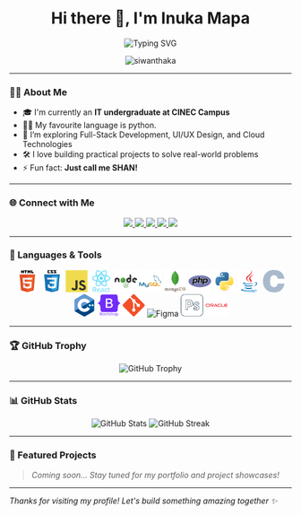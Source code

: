 <h1 align="center">Hi there 👋, I'm Inuka Mapa </h1>

<p align="center">
  <img src="https://readme-typing-svg.herokuapp.com?lines=Aspiring%20Software%20Developer;IT%20Undergraduate%20at%20CINEC;Passionate%20About%20Full-Stack%20Development" alt="Typing SVG" />
</p>

<p align="center">
  <img src="https://komarev.com/ghpvc/?username=siwanthaka&label=Profile%20views&color=0e75b6&style=flat" alt="siwanthaka" />
</p>

---

### 👨‍💻 About Me

- 🎓 I'm currently an **IT undergraduate at CINEC Campus**
- 👨‍💻 My favourite language is python.
- 🧠 I’m exploring Full-Stack Development, UI/UX Design, and Cloud Technologies  
- 🛠️ I love building practical projects to solve real-world problems  
- ⚡ Fun fact: **Just call me SHAN!**

---

### 🌐 Connect with Me

<p align="center">
  <a href="https://www.linkedin.com/in/siwanthaka-savinda-de-silva" target="_blank">
    <img src="https://img.shields.io/badge/LinkedIn-%230077B5.svg?&style=for-the-badge&logo=linkedin&logoColor=white" />
  </a>
  <a href="https://fb.com/siwanthaka savinda de silva" target="_blank">
    <img src="https://img.shields.io/badge/Facebook-%231877F2.svg?&style=for-the-badge&logo=facebook&logoColor=white" />
  </a>
  <a href="https://instagram.com/siwanthaka savinda de silva" target="_blank">
    <img src="https://img.shields.io/badge/Instagram-%23E4405F.svg?&style=for-the-badge&logo=instagram&logoColor=white" />
  </a>
  <a href="https://www.youtube.com/c/imghost" target="_blank">
    <img src="https://img.shields.io/badge/YouTube-%23FF0000.svg?&style=for-the-badge&logo=youtube&logoColor=white" />
  </a>
  <a href="https://discord.gg/furyxd" target="_blank">
    <img src="https://img.shields.io/badge/Discord-%237289DA.svg?&style=for-the-badge&logo=discord&logoColor=white" />
  </a>
</p>

---

### 🧰 Languages & Tools

<p align="center">
  <img src="https://raw.githubusercontent.com/devicons/devicon/master/icons/html5/html5-original-wordmark.svg" alt="HTML5" width="40" />
  <img src="https://raw.githubusercontent.com/devicons/devicon/master/icons/css3/css3-original-wordmark.svg" alt="CSS3" width="40" />
  <img src="https://raw.githubusercontent.com/devicons/devicon/master/icons/javascript/javascript-original.svg" alt="JavaScript" width="40" />
  <img src="https://raw.githubusercontent.com/devicons/devicon/master/icons/react/react-original-wordmark.svg" alt="React" width="40" />
  <img src="https://raw.githubusercontent.com/devicons/devicon/master/icons/nodejs/nodejs-original-wordmark.svg" alt="Node.js" width="40" />
  <img src="https://raw.githubusercontent.com/devicons/devicon/master/icons/mysql/mysql-original-wordmark.svg" alt="MySQL" width="40" />
  <img src="https://raw.githubusercontent.com/devicons/devicon/master/icons/mongodb/mongodb-original-wordmark.svg" alt="MongoDB" width="40" />
  <img src="https://raw.githubusercontent.com/devicons/devicon/master/icons/php/php-original.svg" alt="PHP" width="40" />
  <img src="https://raw.githubusercontent.com/devicons/devicon/master/icons/python/python-original.svg" alt="Python" width="40" />
  <img src="https://raw.githubusercontent.com/devicons/devicon/master/icons/java/java-original.svg" alt="Java" width="40" />
  <img src="https://raw.githubusercontent.com/devicons/devicon/master/icons/c/c-original.svg" alt="C" width="40" />
  <img src="https://raw.githubusercontent.com/devicons/devicon/master/icons/cplusplus/cplusplus-original.svg" alt="C++" width="40" />
  <img src="https://raw.githubusercontent.com/devicons/devicon/master/icons/bootstrap/bootstrap-plain-wordmark.svg" alt="Bootstrap" width="40" />
  <img src="https://raw.githubusercontent.com/devicons/devicon/master/icons/git/git-original.svg" alt="Git" width="40" />
  <img src="https://www.vectorlogo.zone/logos/figma/figma-icon.svg" alt="Figma" width="40" />
  <img src="https://raw.githubusercontent.com/devicons/devicon/master/icons/photoshop/photoshop-line.svg" alt="Photoshop" width="40" />
  <img src="https://raw.githubusercontent.com/devicons/devicon/master/icons/oracle/oracle-original.svg" alt="Oracle" width="40" />
</p>

---

### 🏆 GitHub Trophy

<p align="center">
  <img src="https://github-profile-trophy.vercel.app/?username=siwanthaka&theme=onedark" alt="GitHub Trophy" />
</p>

---

### 📊 GitHub Stats

<p align="center">
  <img src="https://github-readme-stats.vercel.app/api?username=Inuka Mapa &show_icons=true&theme=tokyonight" alt="GitHub Stats" />
  <img src="https://github-readme-streak-stats.herokuapp.com/?user=Inuka Mapa&theme=tokyonight" alt="GitHub Streak" />
</p>

---

### 📌 Featured Projects

> _Coming soon... Stay tuned for my portfolio and project showcases!_

---

_Thanks for visiting my profile! Let's build something amazing together ✨_
